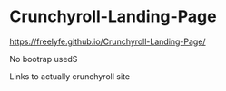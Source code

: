 # Crunchyroll-Landing-Page

https://freelyfe.github.io/Crunchyroll-Landing-Page/

No bootrap usedS

Links to actually crunchyroll site
